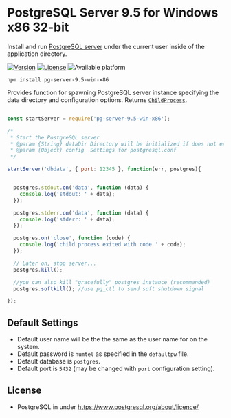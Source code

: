 # PostgreSQL Server 9.5 for Windows x86 32-bit

Install and run [PostgreSQL server](http://www.postgresql.org) under the current user inside of the application directory.


[![Version](https://img.shields.io/npm/v/pg-server-9.5-win-x86.svg)](https://www.npmjs.com/package/pg-server-9.5-win-x86)
[![License](https://img.shields.io/badge/license-MIT-blue.svg)](http://opensource.org/licenses/MIT)
![Available platform](https://img.shields.io/badge/platform-win32-blue.svg)


```
npm install pg-server-9.5-win-x86
```

Provides function for spawning PostgreSQL server instance specifying the data directory and configuration options. Returns [`ChildProcess`](https://nodejs.org/api/child_process.html#child_process_class_childprocess).

```javascript

const startServer = require('pg-server-9.5-win-x86');

/*
 * Start the PostgreSQL server
 * @param {String} dataDir Directory will be initialized if does not exist
 * @param {Object} config  Settings for postgresql.conf
 */

startServer('dbdata', { port: 12345 }, function(err, postgres){


  postgres.stdout.on('data', function (data) {
    console.log('stdout: ' + data);
  });

  postgres.stderr.on('data', function (data) {
    console.log('stderr: ' + data);
  });

  postgres.on('close', function (code) {
    console.log('child process exited with code ' + code);
  });

  // Later on, stop server...
  postgres.kill();

  //you can also kill "gracefully" postgres instance (recommanded)
  postgres.softkill(); //use pg_ctl to send soft shutdown signal

});

```

## Default Settings

* Default user name will be the the same as the user name for on the system. 
* Default password is `numtel` as specified in the `defaultpw` file.
* Default database is `postgres`.
* Default port is `5432` (may be changed with `port` configuration setting).

## License
* PostgreSQL in under https://www.postgresql.org/about/licence/